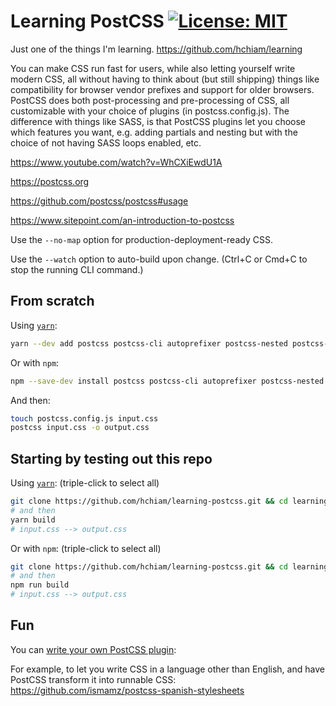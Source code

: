 # Learning PostCSS [![License: MIT](https://img.shields.io/badge/License-MIT-yellow.svg?style=for-the-badge)](https://github.com/hchiam/learning-postcss/blob/main/LICENSE)

Just one of the things I'm learning. <https://github.com/hchiam/learning>

You can make CSS run fast for users, while also letting yourself write modern CSS, all without having to think about (but still shipping) things like compatibility for browser vendor prefixes and support for older browsers. PostCSS does both post-processing and pre-processing of CSS, all customizable with your choice of plugins (in postcss.config.js). The difference with things like SASS, is that PostCSS plugins let you choose which features you want, e.g. adding partials and nesting but with the choice of not having SASS loops enabled, etc.

https://www.youtube.com/watch?v=WhCXiEwdU1A

https://postcss.org

https://github.com/postcss/postcss#usage

https://www.sitepoint.com/an-introduction-to-postcss

Use the `--no-map` option for production-deployment-ready CSS.

Use the `--watch` option to auto-build upon change. (Ctrl+C or Cmd+C to stop the running CLI command.)

## From scratch

Using [`yarn`](https://github.com/hchiam/learning-yarn):

```bash
yarn --dev add postcss postcss-cli autoprefixer postcss-nested postcss-mixins postcss-preset-env cssnano
```

Or with `npm`:

```bash
npm --save-dev install postcss postcss-cli autoprefixer postcss-nested postcss-mixins postcss-preset-env cssnano
```

And then:

```bash
touch postcss.config.js input.css
postcss input.css -o output.css
```

## Starting by testing out this repo

Using [`yarn`](https://github.com/hchiam/learning-yarn): (triple-click to select all)

```bash
git clone https://github.com/hchiam/learning-postcss.git && cd learning-postcss && yarn;
# and then
yarn build
# input.css --> output.css
```

Or with `npm`: (triple-click to select all)

```bash
git clone https://github.com/hchiam/learning-postcss.git && cd learning-postcss && npm install;
# and then
npm run build
# input.css --> output.css
```

## Fun

You can [write your own PostCSS plugin](https://github.com/postcss/postcss/blob/main/docs/writing-a-plugin.md):

For example, to let you write CSS in a language other than English, and have PostCSS transform it into runnable CSS: <https://github.com/ismamz/postcss-spanish-stylesheets>

